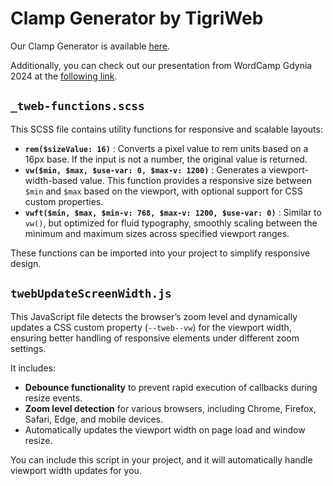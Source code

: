 # Clamp Generator by TigriWeb

Our Clamp Generator is available [here](https://clamp-generator.tigriweb.dev/ "Clamp Generator").

Additionally, you can check out our presentation from WordCamp Gdynia 2024 at the [following link](https://drive.google.com/file/d/196ubd7W_AP4hfMI2cllFTCwwngX_ZY3f/view/ "WordCamp Gdynia 2024 | Maciej Lech | Clamp(): Jak uprościć CSS i zyskać więcej czasu").


## `_tweb-functions.scss`

This SCSS file contains utility functions for responsive and scalable layouts:

* **`rem($sizeValue: 16)`** : Converts a pixel value to rem units based on a 16px base. If the input is not a number, the original value is returned.
* **`vw($min, $max, $use-var: 0, $max-v: 1200)`** : Generates a viewport-width-based value. This function provides a responsive size between `$min` and `$max` based on the viewport, with optional support for CSS custom properties.
* **`vwft($min, $max, $min-v: 768, $max-v: 1200, $use-var: 0)`** : Similar to `vw()`, but optimized for fluid typography, smoothly scaling between the minimum and maximum sizes across specified viewport ranges.

These functions can be imported into your project to simplify responsive design.


## `twebUpdateScreenWidth.js`

This JavaScript file detects the browser’s zoom level and dynamically updates a CSS custom property (`--tweb--vw`) for the viewport width, ensuring better handling of responsive elements under different zoom settings.

It includes:

* **Debounce functionality** to prevent rapid execution of callbacks during resize events.
* **Zoom level detection** for various browsers, including Chrome, Firefox, Safari, Edge, and mobile devices.
* Automatically updates the viewport width on page load and window resize.

You can include this script in your project, and it will automatically handle viewport width updates for you.
